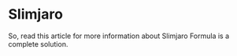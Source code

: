 # Slimjaro
So, read this article for more information about Slimjaro Formula is a complete solution.
